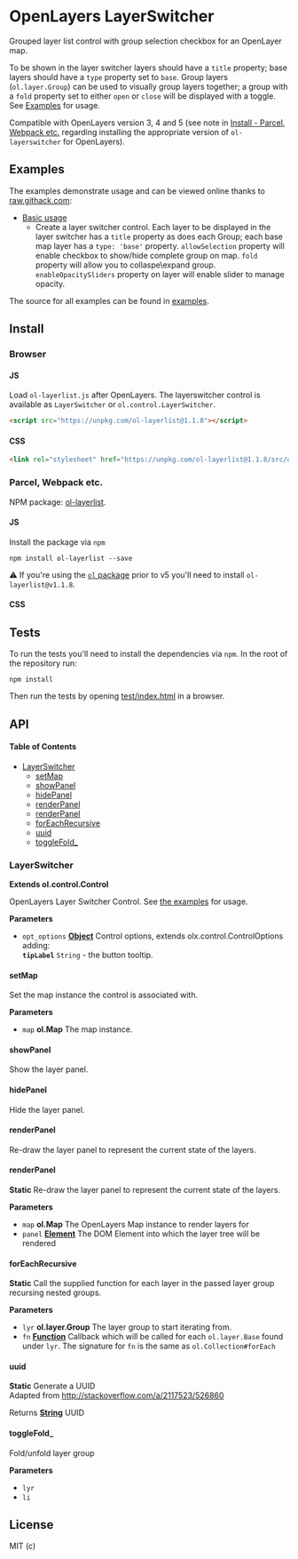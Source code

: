 # OpenLayers LayerSwitcher

Grouped layer list control with group selection checkbox for an OpenLayer map. 

To be shown in the layer switcher layers should have a `title` property; base
layers should have a `type` property set to `base`. Group layers
(`ol.layer.Group`) can be used to visually group layers together; a group with
a `fold` property set to either `open` or `close` will be displayed with a
toggle. See [Examples](#examples) for usage.

Compatible with OpenLayers version 3, 4 and 5 (see note in [Install - Parcel,
Webpack etc.](#parcel-webpack-etc) regarding installing the appropriate version
of `ol-layerswitcher` for OpenLayers).



## Examples

The examples demonstrate usage and can be viewed online thanks to [raw.githack.com](http://raw.githack.com/):

-   [Basic usage](https://raw.githubusercontent.com/munna/ol3-layerswitcher/master/examples/layerswitcher.html)
    -   Create a layer switcher control. Each layer to be displayed in the layer switcher has a `title` property as does each Group; each base map layer has a `type: 'base'` property.
    `allowSelection` property will enable checkbox to show/hide complete group on map.
    `fold` property will allow you to collaspe\expand group.
    `enableOpacitySliders` property on layer will enable slider to manage opacity.

The source for all examples can be found in [examples](examples).

## Install

### Browser

#### JS

Load `ol-layerlist.js` after OpenLayers. The layerswitcher control is available as `LayerSwitcher` or `ol.control.LayerSwitcher`.

```HTML
<script src="https://unpkg.com/ol-layerlist@1.1.8"></script>
```

#### CSS

```HTML
<link rel="stylesheet" href="https://unpkg.com/ol-layerlist@1.1.8/src/ol-layerlist.css" />
```

### Parcel, Webpack etc.

NPM package: [ol-layerlist](https://www.npmjs.com/package/ol-layerlist).

#### JS

Install the package via `npm`

    npm install ol-layerlist --save

:warning: If you're using the [`ol` package](https://www.npmjs.com/package/ol) prior to v5 you'll need to install `ol-layerlist@v1.1.8`.

#### CSS

## Tests

To run the tests you'll need to install the dependencies via `npm`. In the root of the repository run:

    npm install

Then run the tests by opening [test/index.html](test/index.html) in a browser.

## API

<!-- Generated by documentation.js. Update this documentation by updating the source code. -->

#### Table of Contents

-   [LayerSwitcher](#layerswitcher)
    -   [setMap](#setmap)
    -   [showPanel](#showpanel)
    -   [hidePanel](#hidepanel)
    -   [renderPanel](#renderpanel)
    -   [renderPanel](#renderpanel-1)
    -   [forEachRecursive](#foreachrecursive)
    -   [uuid](#uuid)
    -   [toggleFold\_](#togglefold_)

### LayerSwitcher

**Extends ol.control.Control**

OpenLayers Layer Switcher Control.
See [the examples](./examples) for usage.

**Parameters**

-   `opt_options` **[Object](https://developer.mozilla.org/docs/Web/JavaScript/Reference/Global_Objects/Object)** Control options, extends olx.control.ControlOptions adding:  
    **`tipLabel`** `String` - the button tooltip.

#### setMap

Set the map instance the control is associated with.

**Parameters**

-   `map` **ol.Map** The map instance.

#### showPanel

Show the layer panel.

#### hidePanel

Hide the layer panel.

#### renderPanel

Re-draw the layer panel to represent the current state of the layers.

#### renderPanel

**Static** Re-draw the layer panel to represent the current state of the layers.

**Parameters**

-   `map` **ol.Map** The OpenLayers Map instance to render layers for
-   `panel` **[Element](https://developer.mozilla.org/docs/Web/API/Element)** The DOM Element into which the layer tree will be rendered

#### forEachRecursive

**Static** Call the supplied function for each layer in the passed layer group
recursing nested groups.

**Parameters**

-   `lyr` **ol.layer.Group** The layer group to start iterating from.
-   `fn` **[Function](https://developer.mozilla.org/docs/Web/JavaScript/Reference/Statements/function)** Callback which will be called for each `ol.layer.Base`
    found under `lyr`. The signature for `fn` is the same as `ol.Collection#forEach`

#### uuid

**Static** Generate a UUID  
Adapted from <http://stackoverflow.com/a/2117523/526860>

Returns **[String](https://developer.mozilla.org/docs/Web/JavaScript/Reference/Global_Objects/String)** UUID

#### toggleFold\_

Fold/unfold layer group

**Parameters**

-   `lyr`  
-   `li`  

## License

MIT (c) 
